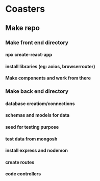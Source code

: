 # Coasters

## Make repo
### Make front end directory
####	npx create-react-app <name>
####	install libraries (eg: axios, browserrouter)
####	Make components and work from there
### Make back end directory
####	database creatiom/connections
####	schemas and models for data
####	seed for testing purpose
####	test data from mongosh
####	install express and nodemon
####	create routes
####	code controllers

